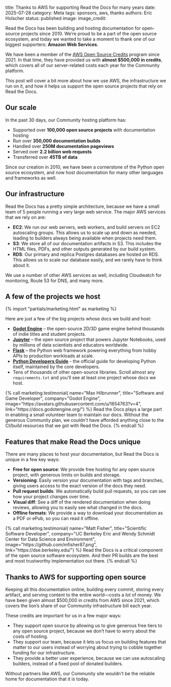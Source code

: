 title: Thanks to AWS for supporting Read the Docs for many years
date: 2025-07-28
category: Meta
tags: sponsors, aws, thanks
authors: Eric Holscher
status: published
image:
image_credit:

Read the Docs has been building and hosting documentation for open-source projects since 2010.
We’re proud to be a part of the open source ecosystem,
and today we wanted to take a moment to thank one of our biggest supporters: **Amazon Web Services**.

We have been a member of the [AWS Open Source Credits](https://aws.amazon.com/blogs/opensource/aws-promotional-credits-open-source-projects/) program since 2021.
In that time,
they have provided us with **almost $500,000 in credits**,
which covers all of our server-related costs each year for the Community platform.

This post will cover a bit more about how we use AWS,
the infrastructure we run on it,
and how it helps us support the open source projects that rely on Read the Docs.

## Our scale

In the past 30 days, our Community hosting platform has:

* Supported over **100,000 open source projects** with documentation hosting
* Run over **350,000 documentation builds**
* Handled over **250M documentation pageviews**
* Served over **2.2 billion web requests**
* Transferred over **45TB of data**

Since our creation in 2010,
we have been a cornerstone of the Python open source ecosystem,
and now host documentation for many other languages and frameworks as well.

## Our infrastructure

Read the Docs has a pretty simple architecture,
because we have a small team of 5 people running a very large web service.
The major AWS services that we rely on are:

* **EC2**: We run our web servers, web workers, and build servers on EC2 autoscaling groups.
  This allows us to scale up and down as needed, leading to builders always being available when projects need them.
* **S3**: We store all of our documentation artifacts in S3.
  This includes the HTML files, PDFs, and other outputs generated by our build system.
* **RDS**: Our primary and replica Postgres databases are hosted on RDS.
  This allows us to scale our database easily, and we rarely have to think about it.

We use a number of other AWS services as well, including Cloudwatch for monitoring, Route 53 for DNS, and many more.

## A few of the projects we host

{% import "partials/marketing.html" as marketing %}

Here are just a few of the big projects whose docs we build and host:

- [**Godot Engine**](https://docs.godotengine.org/) – the open-source 2D/3D game engine behind thousands of indie titles and student projects.
- [**Jupyter**](https://docs.jupyter.org/en/latest/) – the open source project that powers Jupyter Notebooks, used by millions of data scientists and educators worldwide.
- [**Flask**](https://flask.palletsprojects.com/) – the Python web framework powering everything from hobby APIs to production workloads at scale.
- [**Python Developers Guide**](https://devguide.python.org/) - the official guide for developing Python itself, maintained by the core developers.
- Tens of thousands of other open-source libraries. Scroll almost any ``requirements.txt`` and you’ll see at least one project whose docs we host.

<div class="ui very padded container">
  <div class="ui very padded raised segment">
    {% call marketing.testimonial(
        name="Max Hilbrunner",
        title="Software and Game Developer",
        company="Godot Engine",
        image="https://avatars.githubusercontent.com/u/1654763?v=4",
        link="https://docs.godotengine.org/") %}
      Read the Docs plays a large part in enabling a small volunteer team to maintain our docs. Without the generous Community plan, we couldn't have afforded anything close to the CI/build resources that we got with Read the Docs.
    {% endcall %}
  </div>
</div>

## Features that make Read the Docs unique

There are many places to host your documentation,
but Read the Docs is unique in a few key ways:

* **Free for open source**: We provide free hosting for any open source project, with generous limits on builds and storage.
* **Versioning**: Easily version your documentation with tags and branches, giving users access to the exact version of the docs they need.
* **Pull request builds**: We automatically build pull requests, so you can see how your project changes over time.
* **Visual diff**: See a diff of the rendered documentation when doing reviews, allowing you to easily see what changed in the docs.
* **Offline formats**: We provide a way to download your documentation as a PDF or ePub, so you can read it offline.

<div class="ui very padded container">
  <div class="ui very padded raised segment">
    {% call marketing.testimonial(
        name="Matt Fisher",
        title="Scientific Software Developer",
        company="UC Berkeley Eric and Wendy Schmidt Center for Data Science and Environment",
        image="https://github.com/mfisher87.png",
        link="https://dse.berkeley.edu/") %}
      Read the Docs is a critical component of the open source software ecosystem. And their PR builds are the best and most trustworthy implementation out there.
    {% endcall %}
  </div>
</div>

## Thanks to AWS for supporting open source

Keeping all this documentation online, building every commit, storing every artifact, and serving content to the entire world—costs a *lot* of money.
We have been given almost $500,000 in credits from AWS since 2021,
which covers the lion’s share of our Community infrastructure bill each year.

These credits are important for us in a few major ways:

* They support open source by allowing us to give generous free tiers to any open source project, because we don’t have to worry about the costs of hosting.
* They support our team, because it lets us focus on building features that matter to our users instead of worrying about trying to cobble together funding for our infrastructure.
* They provide a better user experience, because we can use autoscaling builders, instead of a fixed pool of donated builders.

Without partners like AWS,
our Community site wouldn't be the reliable home for documentation that it is today.
